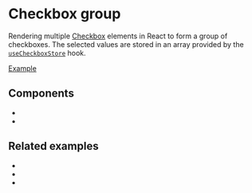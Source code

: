 # Checkbox group

<p data-description>
  Rendering multiple <a href="/components/checkbox">Checkbox</a> elements in React to form a group of checkboxes. The selected values are stored in an array provided by the <a href="/apis/checkbox-store"><code>useCheckboxStore</code></a> hook.
</p>

<a href="./index.tsx" data-playground>Example</a>

## Components

<div data-cards="components">

- [](/components/checkbox)
- [](/components/group)

</div>

## Related examples

<div data-cards="examples">

- [](/examples/checkbox-as-button)
- [](/examples/checkbox-custom)
- [](/examples/menu-item-checkbox)

</div>
